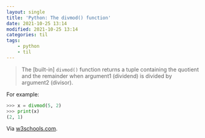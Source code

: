 ```yaml
---
layout: single
title: 'Python: The divmod() function'
date: 2021-10-25 13:14
modified: 2021-10-25 13:14
categories: til
tags:
    - python
    - til
---
```


> The [built-in] `divmod()` function returns a tuple containing the quotient and the remainder
> when argument1 (dividend) is divided by argument2 (divisor).

For example:

```python
>>> x = divmod(5, 2)
>>> print(x)
(2, 1)
```

Via [w3schools.com](https://www.w3schools.com/python/ref_func_divmod.asp).
